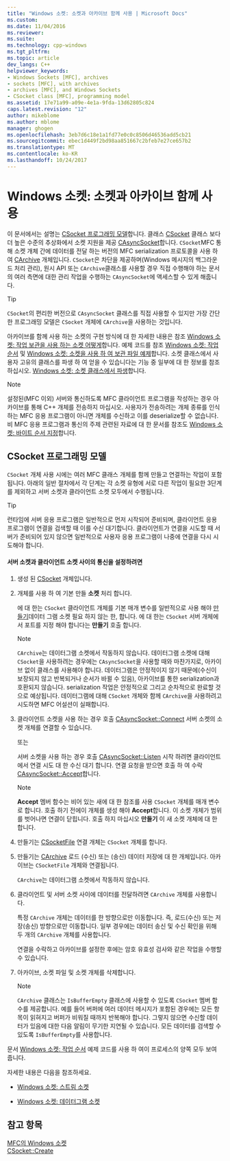 ```yaml
---
title: "Windows 소켓: 소켓과 아카이브 함께 사용 | Microsoft Docs"
ms.custom: 
ms.date: 11/04/2016
ms.reviewer: 
ms.suite: 
ms.technology: cpp-windows
ms.tgt_pltfrm: 
ms.topic: article
dev_langs: C++
helpviewer_keywords:
- Windows Sockets [MFC], archives
- sockets [MFC], with archives
- archives [MFC], and Windows Sockets
- CSocket class [MFC], programming model
ms.assetid: 17e71a99-a09e-4e1a-9fda-13d62805c824
caps.latest.revision: "12"
author: mikeblome
ms.author: mblome
manager: ghogen
ms.openlocfilehash: 3eb7d6c18e1a1fd77e0c0c8506d46536add5cb21
ms.sourcegitcommit: ebec1d449f2bd98aa851667c2bfeb7e27ce657b2
ms.translationtype: MT
ms.contentlocale: ko-KR
ms.lasthandoff: 10/24/2017
---
```

# <a name="windows-sockets-using-sockets-with-archives"></a>Windows 소켓: 소켓과 아카이브 함께 사용
이 문서에서는 설명는 [CSocket 프로그래밍 모델](#_core_the_csocket_programming_model)합니다. 클래스 [CSocket](../mfc/reference/csocket-class.md) 클래스 보다 더 높은 수준의 추상화에서 소켓 지원을 제공 [CAsyncSocket](../mfc/reference/casyncsocket-class.md)합니다. `CSocket`MFC 통해 소켓 개체 간에 데이터를 전달 하는 버전의 MFC serialization 프로토콜을 사용 하 여 [CArchive](../mfc/reference/carchive-class.md) 개체입니다. `CSocket`은 차단을 제공하며(Windows 메시지의 백그라운드 처리 관리), 원시 API 또는 `CArchive`클래스를 사용할 경우 직접 수행해야 하는 문서의 여러 측면에 대한 관리 작업을 수행하는 `CAsyncSocket`에 액세스할 수 있게 해줍니다.  
  
> [!TIP]
>  `CSocket`의 편리한 버전으로 `CAsyncSocket` 클래스를 직접 사용할 수 있지만 가장 간단한 프로그래밍 모델은 `CSocket` 개체에 `CArchive`을 사용하는 것입니다.  
  
 아카이브를 함께 사용 하는 소켓의 구현 방식에 대 한 자세한 내용은 참조 [Windows 소켓: 작업 보관을 사용 하는 소켓 어떻게](../mfc/windows-sockets-how-sockets-with-archives-work.md)합니다. 예제 코드를 참조 [Windows 소켓: 작업 순서](../mfc/windows-sockets-sequence-of-operations.md) 및 [Windows 소켓: 소켓을 사용 하 여 보관 파일 예제](../mfc/windows-sockets-example-of-sockets-using-archives.md)합니다. 소켓 클래스에서 사용자 고유의 클래스를 파생 하 여 얻을 수 있습니다는 기능 중 일부에 대 한 정보를 참조 하십시오. [Windows 소켓: 소켓 클래스에서 파생](../mfc/windows-sockets-deriving-from-socket-classes.md)합니다.  
  
> [!NOTE]
>  설정된(MFC 이외) 서버와 통신하도록 MFC 클라이언트 프로그램을 작성하는 경우 아카이브를 통해 C++ 개체를 전송하지 마십시오. 사용자가 전송하려는 개체 종류를 인식하는 MFC 응용 프로그램이 아니면 개체를 수신하고 이를 deserialize할 수 없습니다. 비 MFC 응용 프로그램과 통신의 주제 관련된 자료에 대 한 문서를 참조도 [Windows 소켓: 바이트 순서 지정](../mfc/windows-sockets-byte-ordering.md)합니다.  
  
##  <a name="_core_the_csocket_programming_model"></a>CSocket 프로그래밍 모델  
 `CSocket` 개체 사용 시에는 여러 MFC 클래스 개체를 함께 만들고 연결하는 작업이 포함됩니다. 아래의 일반 절차에서 각 단계는 각 소켓 유형에 서로 다른 작업이 필요한 3단계를 제외하고 서버 소켓과 클라이언트 소켓 모두에서 수행됩니다.  
  
> [!TIP]
>  런타임에 서버 응용 프로그램은 일반적으로 먼저 시작되어 준비되며, 클라이언트 응용 프로그램이 연결을 검색할 때 이를 수신 대기합니다. 클라이언트가 연결을 시도할 때 서버가 준비되어 있지 않으면 일반적으로 사용자 응용 프로그램이 나중에 연결을 다시 시도해야 합니다.  
  
#### <a name="to-set-up-communication-between-a-server-socket-and-a-client-socket"></a>서버 소켓과 클라이언트 소켓 사이의 통신을 설정하려면  
  
1.  생성 된 [CSocket](../mfc/reference/csocket-class.md) 개체입니다.  
  
2.  개체를 사용 하 여 기본 만들 **소켓** 처리 합니다.  
  
     에 대 한는 `CSocket` 클라이언트 개체를 기본 매개 변수를 일반적으로 사용 해야 [만들기](../mfc/reference/casyncsocket-class.md#create)데이터 그램 소켓 필요 하지 않는 한, 합니다. 에 대 한는 `CSocket` 서버 개체에서 포트를 지정 해야 합니다는 **만들기** 호출 합니다.  
  
    > [!NOTE]
    >  `CArchive`는 데이터그램 소켓에서 작동하지 않습니다. 데이터그램 소켓에 대해 `CSocket`을 사용하려는 경우에는 `CAsyncSocket`을 사용할 때와 마찬가지로, 아카이브 없이 클래스를 사용해야 합니다. 데이터그램은 안정적이지 않기 때문에(수신이 보장되지 않고 반복되거나 순서가 바뀔 수 있음), 아카이브를 통한 serialization과 호환되지 않습니다. serialization 작업은 안정적으로 그리고 순차적으로 완료할 것으로 예상됩니다. 데이터그램에 대해 `CSocket` 개체와 함께 `CArchive`을 사용하려고 시도하면 MFC 어설션이 실패합니다.  
  
3.  클라이언트 소켓을 사용 하는 경우 호출 [CAsyncSocket::Connect](../mfc/reference/casyncsocket-class.md#connect) 서버 소켓의 소켓 개체를 연결할 수 있습니다.  
  
     또는  
  
     서버 소켓을 사용 하는 경우 호출 [CAsyncSocket::Listen](../mfc/reference/casyncsocket-class.md#listen) 시작 하려면 클라이언트에서 연결 시도 대 한 수신 대기 합니다. 연결 요청을 받으면 호출 하 여 수락 [CAsyncSocket::Accept](../mfc/reference/casyncsocket-class.md#accept)합니다.  
  
    > [!NOTE]
    >  **Accept** 멤버 함수는 비어 있는 새에 대 한 참조를 사용 `CSocket` 개체를 매개 변수로 합니다. 호출 하기 전에이 개체를 생성 해야 **Accept**합니다. 이 소켓 개체가 범위를 벗어나면 연결이 닫힙니다. 호출 하지 마십시오 **만들기** 이 새 소켓 개체에 대 한 합니다.  
  
4.  만들기는 [CSocketFile](../mfc/reference/csocketfile-class.md) 연결 개체는 `CSocket` 개체를 합니다.  
  
5.  만들기는 [CArchive](../mfc/reference/carchive-class.md) 로드 (수신) 또는 (송신) 데이터 저장에 대 한 개체입니다. 아카이브는 `CSocketFile` 개체와 연결됩니다.  
  
     `CArchive`는 데이터그램 소켓에서 작동하지 않습니다.  
  
6.  클라이언트 및 서버 소켓 사이에 데이터를 전달하려면 `CArchive` 개체를 사용합니다.  
  
     특정 `CArchive` 개체는 데이터를 한 방향으로만 이동합니다. 즉, 로드(수신) 또는 저장(송신) 방향으로만 이동합니다. 일부 경우에는 데이터 송신 및 수신 확인을 위해 두 개의 `CArchive` 개체를 사용합니다.  
  
     연결을 수락하고 아카이브를 설정한 후에는 암호 유효성 검사와 같은 작업을 수행할 수 있습니다.  
  
7.  아카이브, 소켓 파일 및 소켓 개체를 삭제합니다.  
  
    > [!NOTE]
    >  `CArchive` 클래스는 `IsBufferEmpty` 클래스에 사용할 수 있도록 `CSocket` 멤버 함수를 제공합니다. 예를 들어 버퍼에 여러 데이터 메시지가 포함된 경우에는 모든 항목이 읽혀지고 버퍼가 비워질 때까지 반복해야 합니다. 그렇지 않으면 수신할 데이터가 있음에 대한 다음 알림이 무기한 지연될 수 있습니다. 모든 데이터를 검색할 수 있도록 `IsBufferEmpty`를 사용합니다.  
  
 문서 [Windows 소켓: 작업 순서](../mfc/windows-sockets-sequence-of-operations.md) 예제 코드를 사용 하 여이 프로세스의 양쪽 모두 보여 줍니다.  
  
 자세한 내용은 다음을 참조하세요.  
  
-   [Windows 소켓: 스트림 소켓](../mfc/windows-sockets-stream-sockets.md)  
  
-   [Windows 소켓: 데이터그램 소켓](../mfc/windows-sockets-datagram-sockets.md)  
  
## <a name="see-also"></a>참고 항목  
 [MFC의 Windows 소켓](../mfc/windows-sockets-in-mfc.md)   
 [CSocket::Create](../mfc/reference/csocket-class.md#create)

